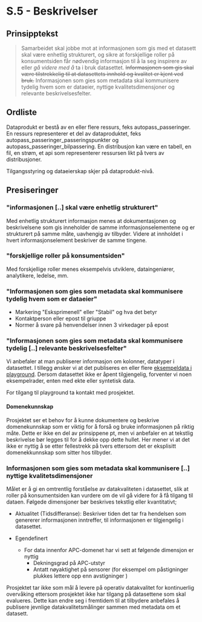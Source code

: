 # S.5 - Beskrivelser

## Prinsipptekst

> Samarbeidet skal jobbe mot at informasjonen som gis med et datasett skal være enhetlig strukturert, og sikre at forskjellige roller på konsumentsiden får nødvendig informasjon til å la seg inspirere av eller *gå videre med å* ta i bruk datasettet. ~~Informasjonen som gis skal være tilstrekkelig til at datasettets innhold og kvalitet er kjent ved bruk.~~ Informasjonen som gies som metadata skal kommunisere tydelig hvem som er dataeier, nyttige kvalitetsdimensjoner og relevante beskrivelsesfelter.

## Ordliste

Dataprodukt er bestå av en eller flere ressurs, feks autopass_passeringer. En ressurs representerer et del av dataproduktet, feks autopass_passeringer_passeringspunkter og autopass_passeringer_bilpassering. En distribusjon kan være en tabell, en fil, en strøm, et api som representerer ressursen likt på tvers av distribusjoner. 

Tilgangsstyring og dataeierskap skjer på dataprodukt-nivå.

## Presiseringer

### "informasjonen [..] skal være enhetlig strukturert"
Med enhetlig strukturert informasjon menes at dokumentasjonen og beskrivelsene som gis inneholder de samme informasjonselementene og er strukturert på samme måte, uavhengig av tilbyder. Videre at innholdet i hvert informasjonselement beskriver de samme tingene. 

### "forskjellige roller på konsumentsiden"
Med forskjellige roller menes eksempelvis utviklere, dataingeniører, analytikere, ledelse, mm. 

### "Informasjonen som gies som metadata skal kommunisere tydelig hvem som er dataeier"

- Markering "Esksprimenell" eller "Stabil" og hva det betyr
- Kontaktperson eller epost til griuppe
- Normer å svare på henvendelser innen 3 virkedager på epost 

### "Informasjonen som gies som metadata skal kommunisere tydelig [..] relevante beskrivelsesfelter"

Vi anbefaler at man publiserer informasjon om kolonner, datatyper i datasettet. I tillegg ønsker vi at det publiseres en eller flere [eksempeldata i playground](https://github.com/entur/sd-playground). Dersom datasettet ikke er åpent tilgjengelig, forventer vi noen eksempelrader, enten med ekte eller syntetisk data.

For tilgang til playground ta kontakt med prosjektet. 

#### Domenekunnskap 

Prosjektet ser et behov for å kunne dokumentere og beskrive domenekunnskap som er viktig for å forså og bruke informasjonen på riktig måte. Dette er ikke en del av prinsippene pt, men vi anbefaler en at tekstlig beskrivelse bør legges til for å dekke opp dette hullet. Her mener vi at det ikke er nyttig å se etter fellestrekk på tvers ettersom det er eksplisitt domenekkunnskap som sitter hos tilbyder. 


### Informasjonen som gies som metadata skal kommunisere [..] nyttige kvalitetsdimensjoner
Målet er å gi en omtrentlig forståelse av datakvaliteten i datasettet, slik at roller på konsumentsiden kan vurdere om de vil gå videre for å få tilgang til dataen. Følgede dimensjoner bør beskrives tekstlig eller kvantitativt;

- Aktualitet (Tidsdifferanse): Beskriver tiden det tar fra hendelsen som genererer informasjonen inntreffer, til informasjonen er tilgjengelig i datasettet.

- Egendefinert
  - For data innenfor APC-domenet har vi sett at følgende dimensjon er nyttig
    - Dekningsgrad på APC-utstyr
    - Antatt nøyaktighet på sensorer (for eksempel om påstigninger plukkes lettere opp enn avstigninger ) 

Prosjektet tar ikke som mål å levere på operativ datakvalitet for kontinuerlig overvåking ettersom prosjektet ikke har tilgang på datasettene som skal evalueres. Dette kan endre seg i fremtidem til at tilbydere anbefales å publisere jevnlige datakvalitetsmålinger sammen med metadata om et datasett. 


